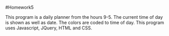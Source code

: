 #Homework5 

This program is a daily planner from the hours 9-5.
The current time of day  is shown as well as date.
The colors are coded to time of day.
This program uses Javascript, JQuery, HTML and CSS.
